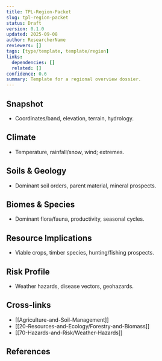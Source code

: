 ```yaml
---
title: TPL-Region-Packet
slug: tpl-region-packet
status: Draft
version: 0.1.0
updated: 2025-09-08
author: ResearcherName
reviewers: []
tags: [type/template, template/region]
links:
  dependencies: []
  related: []
confidence: 0.6
summary: Template for a regional overview dossier.
---
```

## Snapshot
- Coordinates/band, elevation, terrain, hydrology.

## Climate
- Temperature, rainfall/snow, wind; extremes.

## Soils & Geology
- Dominant soil orders, parent material, mineral prospects.

## Biomes & Species
- Dominant flora/fauna, productivity, seasonal cycles.

## Resource Implications
- Viable crops, timber species, hunting/fishing prospects.

## Risk Profile
- Weather hazards, disease vectors, geohazards.

## Cross-links
- [[Agriculture-and-Soil-Management]]
- [[20-Resources-and-Ecology/Forestry-and-Biomass]]
- [[70-Hazards-and-Risk/Weather-Hazards]]

## References

